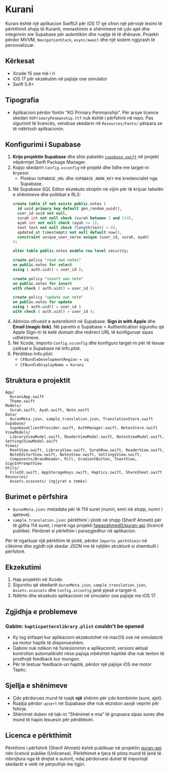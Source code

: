 # Kurani

Kurani është një aplikacion SwiftUI për iOS 17 që ofron një përvojë leximi të përkthimit shqip të Kuranit, menaxhimin e shënimeve në çdo ajet dhe integrimin me Supabase për autentikim dhe ruajtje të të dhënave. Projekti përdor MVVM, `NavigationStack`, `async/await` dhe një sistem ngjyrash të personalizuar.

## Kërkesat
- Xcode 15 ose më i ri
- iOS 17 për ekzekutim në pajisje ose simulator
- Swift 5.9+

## Tipografia
- Aplikacioni përdor fontin "KG Primary Penmanship". Për arsye licence skedari
  `KGPrimaryPenmanship.ttf` nuk është i përfshirë në repo. Pas sigurimit të
  licencës, vendose skedarin në `Resources/Fonts/` përpara se të ndërtosh
  aplikacionin.

## Konfigurimi i Supabase
1. **Krijo projektin Supabase** dhe shto paketën [`supabase-swift`](https://github.com/supabase-community/supabase-swift) në projekt nëpërmjet Swift Package Manager.
2. Kopjo skedarin `Config.xcconfig` në projekt dhe lidhe me target-in kryesor.
   - Plotëso `SUPABASE_URL` dhe `SUPABASE_ANON_KEY` me kredencialet nga Supabase.
3. Në Supabase SQL Editor ekzekuto skriptin në vijim për të krijuar tabelën e shënimeve dhe politikat e RLS:
   ```sql
   create table if not exists public.notes (
     id uuid primary key default gen_random_uuid(),
     user_id uuid not null,
     surah int not null check (surah between 1 and 114),
     ayah int not null check (ayah >= 1),
     text text not null check (length(text) > 0),
     updated_at timestamptz not null default now(),
     constraint unique_user_verse unique (user_id, surah, ayah)
   );

   alter table public.notes enable row level security;

   create policy "read own notes"
   on public.notes for select
   using ( auth.uid() = user_id );

   create policy "insert own note"
   on public.notes for insert
   with check ( auth.uid() = user_id );

   create policy "update own note"
   on public.notes for update
   using ( auth.uid() = user_id )
   with check ( auth.uid() = user_id );
   ```
4. Aktivizo ofruesit e autentikimit në Supabase: **Sign in with Apple** dhe **Email (magic link)**. Në panelin e Supabase > Authentication sigurohu që Apple Sign-In të ketë domain dhe redirect URL të konfiguruar sipas udhëzimeve.
5. Në Xcode, importo `Config.xcconfig` dhe konfiguro target-in për të lexuar çelësat e Supabase në Info.plist.
6. Përditëso Info.plist:
   - `CFBundleDevelopmentRegion = sq`
   - `CFBundleDisplayName = Kurani`

## Struktura e projektit
```
App/
  KuraniApp.swift
  Theme.swift
Models/
  Surah.swift, Ayah.swift, Note.swift
Data/
  QuranMeta.json, sample_translation.json, TranslationStore.swift
Supabase/
  SupabaseClientProvider.swift, AuthManager.swift, NotesStore.swift
ViewModels/
  LibraryViewModel.swift, ReaderViewModel.swift, NotesViewModel.swift, SettingsViewModel.swift
Views/
  RootView.swift, LibraryView.swift, SurahRow.swift, ReaderView.swift,
  NoteEditorView.swift, NotesView.swift, SettingsView.swift,
  Components/BrandHeader, Pill, GradientButton, ToastView, SignInPromptView
Utils/
  FileIO.swift, AppStorageKeys.swift, Haptics.swift, ShareSheet.swift
Resources/
  Assets.xcassets/ (ngjyrat e temës)
```

## Burimet e përfshira
- `QuranMeta.json`: metadata për të 114 suret (numri, emri në shqip, numri i ajeteve).
- `sample_translation.json`: përkthimi i plotë në shqip (Sherif Ahmeti) për të gjitha 114 suret, i marrë nga projekti [fawazahmed0/quran-api](https://github.com/fawazahmed0/quran-api) (licencë publike). Përdoret si përkthim i parazgjedhur në aplikacion.

Për të ngarkuar një përkthim të plotë, përdor `Importo përkthimin` në cilësime dhe zgjidh një skedar JSON me të njëjtën strukturë si shembulli i përfshirë.

## Ekzekutimi
1. Hap projektin në Xcode.
2. Sigurohu që skedarët `QuranMeta.json`, `sample_translation.json`, `Assets.xcassets` dhe `Config.xcconfig` janë pjesë e target-it.
3. Ndërto dhe ekzekuto aplikacionin në simulator ose pajisje me iOS 17.

## Zgjidhja e problemeve

### Gabim: `hapticpatternlibrary.plist` couldn't be opened

- Ky log shfaqet kur aplikacioni ekzekutohet në macOS ose në simulatorë pa motor haptik të disponueshëm.
- Gabimi nuk ndikon në funksionimin e aplikacionit; versioni aktual kontrollon automatikisht nëse pajisja mbështet haptikë dhe nuk tenton të prodhojë feedback kur mungon.
- Për të testuar feedback-un haptik, përdor një pajisje iOS me motor Taptic.

## Sjellja e shënimeve
- Çdo përdorues mund të ruajë **një** shënim për çdo kombinim (sure, ajet).
- Ruajtja përdor `upsert` në Supabase dhe nuk ekziston asnjë veprim për fshirje.
- Shënimet duken në tab-in “Shënimet e mia” të grupuara sipas sures dhe mund të hapin lexuesin për përditësim.

## Licenca e përkthimit
Përkthimi i përfshirë (Sherif Ahmeti) është publikuar në projektin [quran-api](https://github.com/fawazahmed0/quran-api) nën licencë publike (Unlicense). Përkthimet e tjera të plota mund të jenë të mbrojtura nga të drejtat e autorit, ndaj përdoruesi duhet të importojë skedarët e vetë në përputhje me ligjin.
